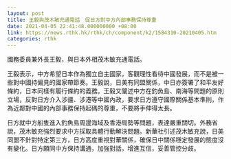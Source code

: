 ```yaml
---
layout: post
title: 王毅與茂木敏充通電話　促日方對中方內部事務保持尊重
date: 2021-04-05 22:41:48.000000000 +08:00
link: https://news.rthk.hk/rthk/ch/component/k2/1584310-20210405.htm
categories: rthk
---
```


國務委員兼外長王毅，與日本外相茂木敏充通電話。

王毅表示，中方希望日本作為獨立自主國家，客觀理性看待中國發展，而不是被一些對中國持偏見的國家帶節奏。王毅說，日美有同盟關係，中日亦簽署了和平友好條約，日本同樣有履行條約的義務。王毅又闡述中方在釣魚島、南海等問題的原則立場，反對日方介入涉疆、涉港等中國內政，要求日方遵守國際關係基本準則，作為近鄰對中國的內部事務保持起碼的尊重，不要將手伸得太長。

日方就中方船隻進入釣魚島周邊海域及香港局勢等問題，表達嚴重關切。外務省說，茂木敏充強烈要求中方採取具體行動解決問題。新華社引述茂木敏充說，日美同盟不針對特定第三方，日方高度重視對華關係，確保日中關係穩定發展的態度沒有變化。日方願同中方保持溝通，加強對話，增進互信，妥善管控分歧。
